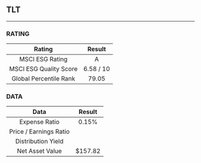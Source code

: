 ## TLT
----
### RATING

|Rating|Result|
|:----:|:---:|
|MSCI ESG Rating|A|
|MSCI ESG Quality Score|6.58 / 10|
|Global Percentile Rank|79.05|

### DATA

|Data|Result|
|:----:|:---:|
|Expense Ratio|0.15%|
|Price / Earnings Ratio||
|Distribution Yield||
|Net Asset Value|$157.82|

